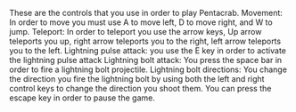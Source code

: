 These are the controls that you use in order to play Pentacrab.
Movement: In order to move you must use A to move left, D to move right, and W to jump.
Teleport: In order to teleport you use the arrow keys, Up arrow teleports you up, right arrow teleports you to the right, left arrow teleports you to the left.
Lightning pulse attack: you use the E key in order to activate the lightning pulse attack
Lightning bolt attack: You press the space bar in order to fire a lightning bolt projectile.
Lightning bolt directions: You change the direction you fire the lightning bolt by using both the left and right control keys to change the direction you shoot them.
You can press the escape key in order to pause the game.

